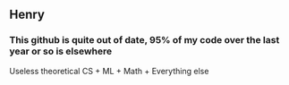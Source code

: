 ## Henry
### This github is quite out of date, 95% of my code over the last year or so is elsewhere
Useless theoretical CS + ML + Math + Everything else
